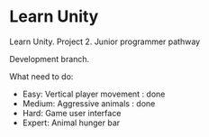 # Learn Unity
 Learn Unity. Project 2. Junior programmer pathway
 
 Development branch.
 
 What need to do:
 - Easy: Vertical player movement : done
 - Medium: Aggressive animals : done
 - Hard: Game user interface
 - Expert: Animal hunger bar